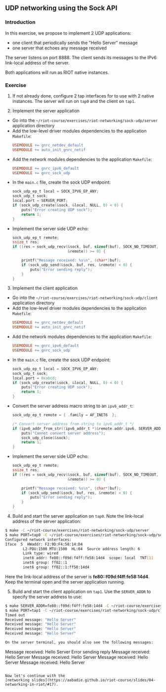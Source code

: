 ## UDP networking using the Sock API

### Introduction

In this exercise, we propose to implement 2 UDP applications:
- one client that periodically sends the "Hello Server" message
- one server that echoes any message received

The server listens on port 8888. The client sends its messages to the IPv6
link-local address of the server.

Both applications will run as RIOT native instances.

### Exercise

1. If not already done, configure 2 tap interfaces for to use with 2 native
  instances. The server will run on `tap0` and the client on `tap1`.

2. Implement the server application

  - Go into the `~/riot-course/exercises/riot-networking/sock-udp/server` application
    directory
  - Add the low-level driver modules dependencies to the application `Makefile`:
    ```mk
    USEMODULE += gnrc_netdev_default
    USEMODULE += auto_init_gnrc_netif
    ```
  - Add the network modules dependencies to the application `Makefile`:
    ```mk
    USEMODULE += gnrc_ipv6_default
    USEMODULE += gnrc_sock_udp
    ```
  - In the `main.c` file, create the sock UDP endpoint:
    ```c
    sock_udp_ep_t local = SOCK_IPV6_EP_ANY;
    sock_udp_t sock;
    local.port = SERVER_PORT;
    if (sock_udp_create(&sock, &local, NULL, 0) < 0) {
        puts("Error creating UDP sock");
        return 1;
    }
    ```
  - Implement the server side UDP echo:
    ```c
    sock_udp_ep_t remote;
    ssize_t res;
    if ((res = sock_udp_recv(&sock, buf, sizeof(buf), SOCK_NO_TIMEOUT,
                             &remote)) >= 0) {

        printf("Message received: %s\n", (char*)buf);
        if (sock_udp_send(&sock, buf, res, &remote) < 0) {
            puts("Error sending reply");
        }
    }
    ```

3. Implement the client application

  - Go into the `~/riot-course/exercises/riot-networking/sock-udp/client` application
    directory
  - Add the low-level driver modules dependencies to the application `Makefile`:
    ```mk
    USEMODULE += gnrc_netdev_default
    USEMODULE += auto_init_gnrc_netif
    ```
  - Add the network modules dependencies to the application `Makefile`:
    ```mk
    USEMODULE += gnrc_ipv6_default
    USEMODULE += gnrc_sock_udp
    ```
  - In the `main.c` file, create the sock UDP endpoint:
    ```c
    sock_udp_ep_t local = SOCK_IPV6_EP_ANY;
    sock_udp_t sock;
    local.port = 0xabcd;
    if (sock_udp_create(&sock, &local, NULL, 0) < 0) {
        puts("Error creating UDP sock");
        return 1;
    }
    ```
  - Convert the server address macro string to an `ipv6_addr_t`:
    ```c
    sock_udp_ep_t remote = { .family = AF_INET6  };

    /* Convert server address from string to ipv6_addr_t */
    if (ipv6_addr_from_str((ipv6_addr_t *)&remote.addr.ipv6, SERVER_ADDR) == NULL) {
        puts("Cannot convert server address");
        sock_udp_close(&sock);
        return 1;
    }
    ```
  - Implement the server side UDP echo:
    ```c
    sock_udp_ep_t remote;
    ssize_t res;
    if ((res = sock_udp_recv(&sock, buf, sizeof(buf), SOCK_NO_TIMEOUT,
                             &remote)) >= 0) {

        printf("Message received: %s\n", (char*)buf);
        if (sock_udp_send(&sock, buf, res, &remote) < 0) {
            puts("Error sending reply");
        }
    }
    ```

4. Build and start the server application on `tap0`. Note the link-local address of the
  server application:
  ```sh
  $ make -C ~/riot-course/exercises/riot-networking/sock-udp/server
  $ make PORT=tap0 -C ~/riot-course/exercises/riot-networking/sock-udp/server term
  Configured network interfaces:
  Iface  5  HWaddr: F2:9D:F4:58:14:D4
          L2-PDU:1500 MTU:1500  HL:64  Source address length: 6
          Link type: wired
          inet6 addr: fe80::f09d:f4ff:fe58:14d4  scope: local  TNT[1]
          inet6 group: ff02::1
          inet6 group: ff02::1:ff58:14d4
  ```
  Here the link-local address of the server is **fe80::f09d:f4ff:fe58:14d4**.
  Keep the terminal open and the server application running.

5. Build and start the client application on `tap1`. Use the `SERVER_ADDR` to
  specify the server address to use:
  ```sh
  $ make SERVER_ADDR=fe80::f09d:f4ff:fe58:14d4 -C ~/riot-course/exercises/riot-networking/sock-udp/client
  $ make PORT=tap1 -C ~/riot-course/exercises/riot-networking/sock-udp/client term
  Timed out
  Received message: "Hello Server"
  Received message: "Hello Server"
  Received message: "Hello Server"
  Received message: "Hello Server"

  On the server terminal, you should also see the following messages:
  ```
  Message received: Hello Server
  Error sending reply
  Message received: Hello Server
  Message received: Hello Server
  Message received: Hello Server
  Message received: Hello Server
  ```

Now let's continue with the
[networking slides](https://aabadie.github.io/riot-course/slides/04-networking-in-riot/#17).
